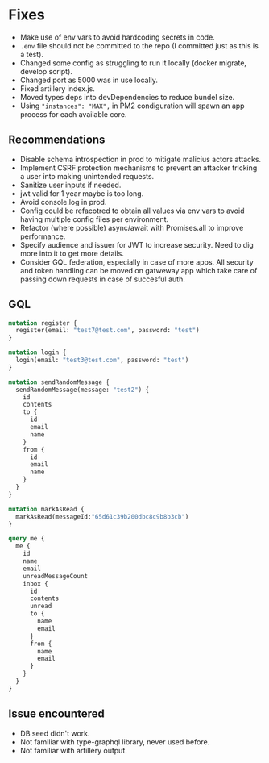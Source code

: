 # Fixes

- Make use of env vars to avoid hardcoding secrets in code.
- `.env` file should not be committed to the repo (I committed just as this is a test).
- Changed some config as struggling to run it locally (docker migrate, develop script).
- Changed port as 5000 was in use locally.
- Fixed artillery index.js.
- Moved types deps into devDependencies to reduce bundel size.
- Using `"instances": "MAX",` in PM2 condiguration will spawn an app process for each available core.

## Recommendations

- Disable schema introspection in prod to mitigate malicius actors attacks.
- Implement CSRF protection mechanisms to prevent an attacker tricking a user into making unintended requests.
- Sanitize user inputs if needed.
- jwt valid for 1 year maybe is too long.
- Avoid console.log in prod.
- Config could be refacotred to obtain all values via env vars to avoid having multiple config files per environment.
- Refactor (where possible) async/await with Promises.all to improve performance.
- Specify audience and issuer for JWT to increase security. Need to dig more into it to get more details.
- Consider GQL federation, especially in case of more apps. All security and token handling can be moved on gatweway app which take care of passing down requests in case of succesful auth.


## GQL

```graphql
mutation register {
  register(email: "test7@test.com", password: "test")
}

mutation login {
  login(email: "test3@test.com", password: "test")
}

mutation sendRandomMessage {
  sendRandomMessage(message: "test2") {
    id
    contents
    to {
      id
      email
      name
    }
    from {
      id
      email
      name
    }
  }
}

mutation markAsRead {
  markAsRead(messageId:"65d61c39b200dbc8c9b8b3cb")
}

query me {
  me {
    id
    name
    email
    unreadMessageCount
    inbox {
      id
      contents
      unread
      to {
        name
        email
      }
      from {
        name
        email
      }
    }
  }
}
```

## Issue encountered

- DB seed didn't work.
- Not familiar with type-graphql library, never used before.
- Not familiar with artillery output.
